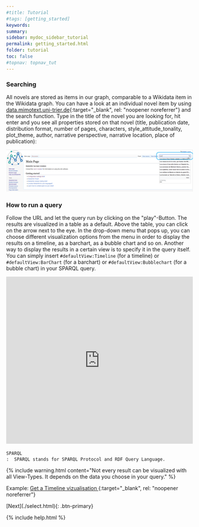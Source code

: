 ```yaml
---
#title: Tutorial
#tags: [getting_started]
keywords:
summary:
sidebar: mydoc_sidebar_tutorial
permalink: getting_started.html
folder: tutorial
toc: false
#topnav: topnav_tut
---
```


### **Searching**

All novels are stored as items in our graph, comparable to a Wikidata item in the Wikidata graph. You can have a look at an individual novel item by using [data.mimotext.uni-trier.de](http://data.mimotext.uni-trier.de/wiki/Main_Page){:target="\_blank", rel: "noopener noreferrer"} and the search function. Type in the title of the novel you are looking for, hit enter and you see all properties stored on that novel (title, publication date, distribution format, number of pages, characters, style_attitude_tonality, plot_theme, author, narrative perspective, narrative location, place of publication):

![searching](images/searching.png)

### **How to run a query**

Follow the URL and let the query run by clicking on the "play"-Button. The results are visualized in a table as a default. Above the table, you can click on the arrow next to the eye. In the drop-down menu that pops up, you can choose different visualization options from the menu in order to display the results on a timeline, as a barchart, as a bubble chart and so on. Another way to display the results in a certain view is to specify it in the query itself. You can simply insert `#defaultView:Timeline` (for a timeline) or `#defaultView:BarChart` (for a barchart) or `#defaultView:Bubblechart` (for a bubble chart) in your SPARQL query.

<p><iframe  style="width:100%;max-width:100%;height:450px" frameborder="0" allowfullscreen src="https://tinyurl.com/25rt89cw" referrerpolicy="origin" sandbox="allow-scripts allow-same-origin allow-popups allow-forms"></iframe>
                </p>

```
SPARQL
:  SPARQL stands for SPARQL Protocol and RDF Query Language.
```

{% include warning.html content="Not every result can be visualized with all View-Types. It depends on the data you choose in your query." %}

Example: [Get a Timeline vizualisation ](https://tinyurl.com/28t86eyo){:target="\_blank", rel: "noopener noreferrer"}

<!-- [Previous](./tutorial_index.html){: .btn-primary}--> [Next](./select.html){: .btn-primary}

<!-- {% include links.html %} -->

{% include help.html %}
